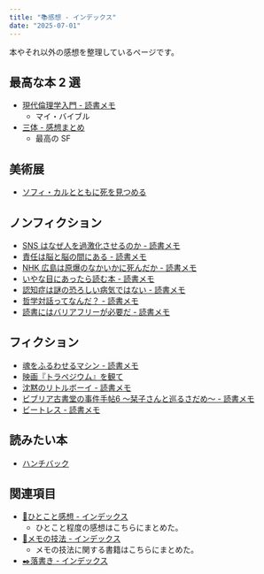 ```yaml
---
title: "📚感想 - インデックス"
date: "2025-07-01"
---
```


本やそれ以外の感想を整理しているページです。

## 最高な本 2 選

- [現代倫理学入門 - 読書メモ](20241217-introduction-to-modern-ethics.md)
	- マイ・バイブル
- [三体 - 感想まとめ](20250212-the-three-body-problem-conclusion.md)
	- 最高の SF

## 美術展

- [ソフィ・カルとともに死を見つめる](20250127-sophie-calle-with-death-focus-on.md)

## ノンフィクション

- [SNS はなぜ人を過激化させるのか - 読書メモ](240810-social-media-prism.md)
- [責任は脳と脳の間にある - 読書メモ](240807-whos-in-charge.md)
- [NHK 広島は原爆のなかいかに死んだか - 読書メモ](240806-book-esperanto-nuke.md)
- [いやな目にあったら読む本 - 読書メモ](20241207-a-revenge-manual-for-those-who-hate-someone.md)
- [認知症は謎の恐ろしい病気ではない - 読書メモ](20241208-dementia-is-not-a-mysterious-frightening-disease.md)
- [哲学対話ってなんだ？ - 読書メモ](20250627-what-is-philosophical-dialogue.md)
- [読書にはバリアフリーが必要だ - 読書メモ](20250701-reading-requires-barrier-free-access.md)

## フィクション

- [魂をふるわせるマシン - 読書メモ](20241208-soul-driver.md)
- [映画『トラペジウム』を観て](240603-trapezium.md)
- [沈黙のリトルボーイ - 読書メモ](20241217-silent-little-boy.md)
- [ビブリア古書堂の事件手帖6 〜栞子さんと巡るさだめ〜 - 読書メモ](20241217-biblia-used-bookstore-casebook-6.md)
- [ビートレス - 読書メモ](20241217-beatless.md)

## 読みたい本

- [ハンチバック](20241214-hunchback.md)

## 関連項目

- [💬ひとこと感想 - インデックス](20241217-one-thing-comment-index.md)
	- ひとこと程度の感想はこちらにまとめた。
- [📝メモの技法 - インデックス](20250105-note-taking-techniques-index.md)
	- メモの技法に関する書籍はこちらにまとめた。
- [✒️落書き - インデックス](20241209-scribble-index.md)
